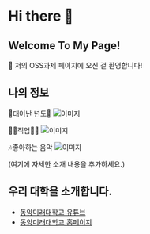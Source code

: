 # Hi there 👋

## Welcome To My Page!

🎉 저의 OSS과제 페이지에 오신 걸 환영합니다! 

## 나의 정보

🤣태어난 년도🤣
![이미지](https://github.com/finalmin0205/bigdatabusiness_jm/assets/144201052/cc3cfa15-5a62-49fe-8cb7-b39d357660d6)



👩‍💻직업👩‍💻
![이미지](https://search.pstatic.net/sunny/?src=https%3A%2F%2Fimage.utoimage.com%2Fpreview%2Fcp992635%2F2023%2F06%2F202306027389_500.jpg&type=sc960_832)




🎶좋아하는 음악
![이미지](https://search.pstatic.net/common/?src=http%3A%2F%2Fblogfiles.naver.net%2FMjAxOTA3MTZfNDUg%2FMDAxNTYzMjAzOTkzMjg3.RPhwfYuc1Lnfa0uAjJJdg0Jd6AMmGE-eVLMfWHenbmAg.z3V7BrrBnYsCuPdb9xE-EGz1eOoWxDd5ErcGuSbAoCUg.JPEG.btbd777%2FIMG_20190716_001745.jpg&type=sc960_832)



(여기에 자세한 소개 내용을 추가하세요.)

## 우리 대학을 소개합니다.

- [동양미래대학교 유튜브](https://www.youtube.com/@user-gf9ks9zw3j)
- [동양미래대학교 홈페이지](https://www.dongyang.ac.kr/dongyang/index.do)
